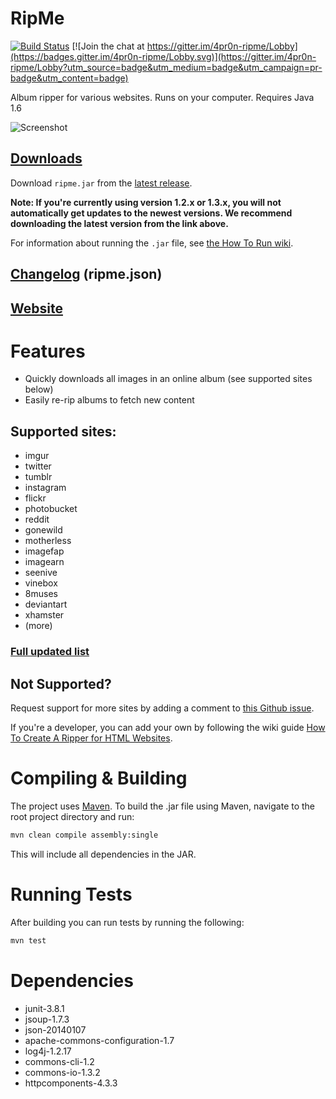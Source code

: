 # RipMe

[![Build Status](https://travis-ci.org/4pr0n/ripme.svg?branch=master)](https://travis-ci.org/4pr0n/ripme)
[![Join the chat at https://gitter.im/4pr0n-ripme/Lobby](https://badges.gitter.im/4pr0n-ripme/Lobby.svg)](https://gitter.im/4pr0n-ripme/Lobby?utm_source=badge&utm_medium=badge&utm_campaign=pr-badge&utm_content=badge)

Album ripper for various websites. Runs on your computer. Requires Java 1.6

![Screenshot](http://i.imgur.com/kWzhsIu.png)

## [Downloads](https://github.com/4pr0n/ripme/releases)

Download `ripme.jar` from the [latest release](https://github.com/4pr0n/ripme/releases).

**Note: If you're currently using version 1.2.x or 1.3.x, you will not automatically get updates to the newest versions. We recommend downloading the latest version from the link above.**

For information about running the `.jar` file, see [the How To Run wiki](https://github.com/4pr0n/ripme/wiki/How-To-Run-RipMe).

## [Changelog](https://github.com/4pr0n/ripme/blob/1.3.0/ripme.json) (ripme.json)

## [Website](http://rip.rarchives.com/)

# Features

* Quickly downloads all images in an online album (see supported sites below)
* Easily re-rip albums to fetch new content

## Supported sites:

* imgur
* twitter
* tumblr
* instagram
* flickr
* photobucket
* reddit
* gonewild
* motherless
* imagefap
* imagearn
* seenive
* vinebox
* 8muses
* deviantart
* xhamster
* (more)

### [Full updated list](https://github.com/4pr0n/ripme/issues/8)

## Not Supported?

Request support for more sites by adding a comment to [this Github issue](https://github.com/4pr0n/ripme/issues/8).

If you're a developer, you can add your own by following the wiki guide
[How To Create A Ripper for HTML Websites](https://github.com/4pr0n/ripme/wiki/How-To-Create-A-Ripper-for-HTML-websites).

# Compiling & Building

The project uses [Maven](http://maven.apache.org/).
To build the .jar file using Maven, navigate to the root project directory and run:

```bash
mvn clean compile assembly:single
```

This will include all dependencies in the JAR.

# Running Tests

After building you can run tests by running the following:

```bash
mvn test
```

# Dependencies

* junit-3.8.1
* jsoup-1.7.3
* json-20140107
* apache-commons-configuration-1.7
* log4j-1.2.17
* commons-cli-1.2
* commons-io-1.3.2
* httpcomponents-4.3.3

